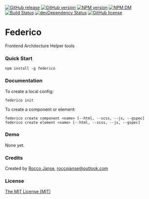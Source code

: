 [![GitHub release](https://img.shields.io/github/release/roccojanse/federico.svg)](https://github.com/roccojanse/federico)
[![GitHub version](https://badge.fury.io/gh/roccojanse%2Ffederico.svg)](https://badge.fury.io/gh/roccojanse%2Ffederico)
[![NPM version](https://badge.fury.io/js/federico.svg)](https://www.npmjs.com/package/federico)
[![NPM DM](https://img.shields.io/npm/dm/federico.svg)](https://www.npmjs.com/package/federico)
[![Build Status](https://travis-ci.org/roccojanse/federico.svg)](https://travis-ci.org/roccojanse/federico) 
[![devDependency Status](https://david-dm.org/roccojanse/federico.svg)](https://david-dm.org/roccojanse/federico#info=devDependencies) 
[![GitHub license](https://img.shields.io/badge/license-MIT-blue.svg)](https://raw.githubusercontent.com/roccojanse/federico/master/LICENSE)

# Federico

Frontend Architecture Helper tools

### Quick Start

```shell
npm install -g federico
```

### Documentation

To create a local config:
```shell
federico init
```
To create a component or element:
```shell
federico create component <name> [--html, --scss, --js, --gspec]
federico create element <name> [--html, --scss, --js, --gspec]
```

### Demo

None yet.

### Credits

Created by [Rocco Janse](http://roccojanse.nl), [roccojanse@outlook.com](mailto:roccojanse@outloo.com)

### License

[The MIT License (MIT)](http://opensource.org/licenses/mit-license.php)